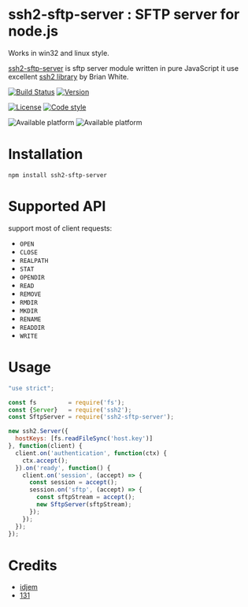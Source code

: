 # ssh2-sftp-server : SFTP server for node.js

Works in win32 and linux style.


[ssh2-sftp-server](https://github.com/idjem/ssh2-sftp-server) is sftp server module written in pure JavaScript it use excellent [ssh2 library](https://github.com/mscdex/ssh2) by Brian White.


[![Build Status](https://github.com/131/ssh2-sftp-server/actions/workflows/test.yml/badge.svg?branch=master)](https://github.com/131/ssh2-sftp-server/actions/workflows/test.yml)
[![Version](https://img.shields.io/npm/v/ssh2-sftp-server.svg)](https://www.npmjs.com/package/ssh2-sftp-server)

[![License](https://img.shields.io/badge/license-MIT-blue.svg)](http://opensource.org/licenses/MIT)
[![Code style](https://img.shields.io/badge/code%2fstyle-ivs-green.svg)](https://www.npmjs.com/package/eslint-plugin-ivs)

![Available platform](https://img.shields.io/badge/platform-win32-blue.svg)
![Available platform](https://img.shields.io/badge/platform-linux-blue.svg)



# Installation

```
npm install ssh2-sftp-server
```

# Supported API
support most of client requests:

- `OPEN`
- `CLOSE`
- `REALPATH`
- `STAT`
- `OPENDIR`
- `READ`
- `REMOVE`
- `RMDIR`
- `MKDIR`
- `RENAME`
- `READDIR`
- `WRITE`

# Usage

```js
"use strict";

const fs         = require('fs');
const {Server}   = require('ssh2');
const SftpServer = require('ssh2-sftp-server');

new ssh2.Server({
  hostKeys: [fs.readFileSync('host.key')]
}, function(client) {
  client.on('authentication', function(ctx) {
    ctx.accept();
  }).on('ready', function() {
    client.on('session', (accept) => {
      const session = accept();
      session.on('sftp', (accept) => {
        const sftpStream = accept();
        new SftpServer(sftpStream);
      });
    });
  });
});
```

# Credits

* [idjem](https://github.com/idjem)
* [131](https://github.com/131)



